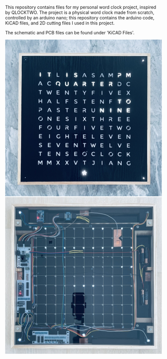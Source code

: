 This repository contains files for my personal word clock project, inspired by QLOCKTWO. 
The project is a physical word clock made from scratch, controlled by an arduino nano; this repository contains the arduino code, KiCAD files, and 2D cutting files I used in this project.

The schematic and PCB files can be found under 'KiCAD Files'.
<p align="center">

  <img src="./Pictures/Front View.JPEG" alt="Front view of the word clock" width="600"/>

  <img src="./Pictures/Rear View.JPEG" alt="Rear view of the word clock" width="600"/>

</p>
